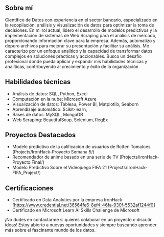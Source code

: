 ## Sobre mí

Científico de Datos con experiencia en el sector bancario, especializado en la recopilación, análisis y visualización de datos para optimizar la toma de decisiones. En mi rol actual, lidero el desarrollo de modelos predictivos y la implementación de sistemas de Web Scraping para el análisis de mercado, proporcionando información clave para la empresa. Además, automatizo y depuro archivos para mejorar su presentación y facilitar su análisis.
Me caracterizo por un enfoque analítico y la capacidad de transformar datos complejos en soluciones prácticas y accionables. Busco un desafío profesional donde pueda aplicar y expandir mis habilidades técnicas y analíticas, contribuyendo al crecimiento y éxito de la organización

## Habilidades técnicas

- Análisis de datos: SQL, Python, Excel
- Computación en la nube: Microsoft Azure
- Visualización de datos: Tableau, Power BI, Matplotlib, Seaborn
- Aprendizaje automático: Scikit-learn, 
- Bases de datos: MySQL, MongoDB
- Web Scraping: BeautifulSoup, Selenium, RegEx 

## Proyectos Destacados

- Modelo predictivo de la calificacion de usuarios de Rotten Tomatoes (Projects/IronHack-Proyecto Semana 5/)
- Recomendador de anime basado en una serie de TV (Projects/IronHack-Proyecto Final/)
- Modelo Predictivo Sobre el Videojuego FIFA 21 (Projects/IronHack-FIFA_Project/)

## Certificaciones

- Certificado en Data Analytics por la empresa IronHack [https://www.credential.net/36564fe6-8ef4-46fa-930f-5532af1244f0]
- Certificado en Microsoft Learn AI Skills Challenge de Microsoft

¡No dudes en contactarme si quieres colaborar en un proyecto o discutir ideas! Estoy abierto a nuevas oportunidades y siempre buscando aprender más sobre el fascinante mundo de los datos.
